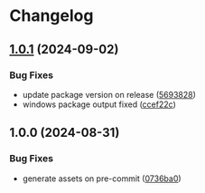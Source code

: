 # Changelog

## [1.0.1](https://github.com/esbuild-plugins-community/esbuild-plugin-webpack-analyzer/compare/v1.0.0...v1.0.1) (2024-09-02)


### Bug Fixes

* update package version on release ([5693828](https://github.com/esbuild-plugins-community/esbuild-plugin-webpack-analyzer/commit/5693828a4ade36a3ac1df6fdd50b97c35981b2f4))
* windows package output fixed ([ccef22c](https://github.com/esbuild-plugins-community/esbuild-plugin-webpack-analyzer/commit/ccef22cc2b728e44bd13577666275077940b978b))

## 1.0.0 (2024-08-31)


### Bug Fixes

* generate assets on pre-commit ([0736ba0](https://github.com/esbuild-plugins-community/esbuild-plugin-webpack-analyzer/commit/0736ba0b0eb0bdaa0cbdca1d3ee4da92882f4609))

